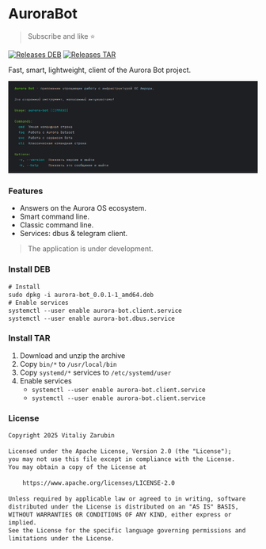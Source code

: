 # AuroraBot

> Subscribe and like ⭐

[![Releases DEB](https://img.shields.io/badge/dynamic/json?url=https://api.github.com/repos/keygenqt/aurora-bot/releases/latest&query=assets[1][download_count]&label=Releases%20DEB&color=BE8731&logo=github&prefix=0.0.1%20(&suffix=))](https://github.com/keygenqt/aurora-bot/releases)
[![Releases TAR](https://img.shields.io/badge/dynamic/json?url=https://api.github.com/repos/keygenqt/aurora-bot/releases/latest&query=assets[0][download_count]&label=Releases%20TAR&color=040404&logo=github&prefix=0.0.1%20(&suffix=))](https://github.com/keygenqt/aurora-bot/releases)

Fast, smart, lightweight, client of the Aurora Bot project.

![preview](data/preview.png)

### Features

- Answers on the Aurora OS ecosystem.
- Smart command line.
- Classic command line.
- Services: dbus & telegram client.

> The application is under development.

### Install DEB

```shell
# Install
sudo dpkg -i aurora-bot_0.0.1-1_amd64.deb
# Enable services
systemctl --user enable aurora-bot.client.service
systemctl --user enable aurora-bot.dbus.service
```

### Install TAR

1. Download and unzip the archive
2. Copy `bin/*` to `/usr/local/bin`
3. Copy `systemd/*` services to `/etc/systemd/user`
4. Enable services
   - `systemctl --user enable aurora-bot.client.service`
   - `systemctl --user enable aurora-bot.client.service`

### License

```
Copyright 2025 Vitaliy Zarubin

Licensed under the Apache License, Version 2.0 (the "License");
you may not use this file except in compliance with the License.
You may obtain a copy of the License at

    https://www.apache.org/licenses/LICENSE-2.0

Unless required by applicable law or agreed to in writing, software
distributed under the License is distributed on an "AS IS" BASIS,
WITHOUT WARRANTIES OR CONDITIONS OF ANY KIND, either express or implied.
See the License for the specific language governing permissions and
limitations under the License.
```
